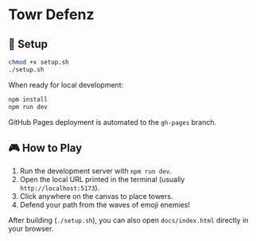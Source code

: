 # Towr Defenz

## 🚀 Setup
```bash
chmod +x setup.sh
./setup.sh
```

When ready for local development:
```bash
npm install
npm run dev
```

GitHub Pages deployment is automated to the `gh-pages` branch.

## 🎮 How to Play

1. Run the development server with `npm run dev`.
2. Open the local URL printed in the terminal (usually `http://localhost:5173`).
3. Click anywhere on the canvas to place towers.
4. Defend your path from the waves of emoji enemies!

After building (`./setup.sh`), you can also open `docs/index.html` directly in your browser.
